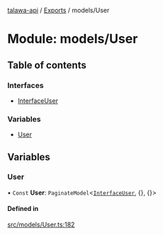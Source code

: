 [talawa-api](../README.md) / [Exports](../modules.md) / models/User

# Module: models/User

## Table of contents

### Interfaces

- [InterfaceUser](../interfaces/models_User.InterfaceUser.md)

### Variables

- [User](models_User.md#user)

## Variables

### User

• `Const` **User**: `PaginateModel`<[`InterfaceUser`](../interfaces/models_User.InterfaceUser.md), {}, {}\>

#### Defined in

[src/models/User.ts:182](https://github.com/Nitya-Pasrija/talawa-api/blob/faae1c9/src/models/User.ts#L182)
